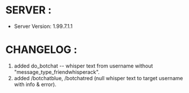 # SERVER :
- Server Version: 1.99.7.1.1

# CHANGELOG :
1. added do_botchat -- whisper text from username without "message_type_friendwhisperack".
2. added /botchatblue, /botchatred (null whisper text to target username with info & error).

